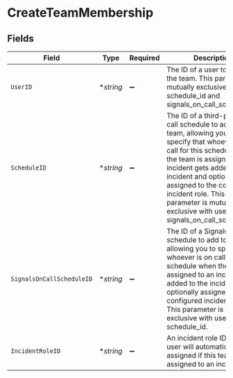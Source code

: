 # CreateTeamMembership


## Fields

| Field                                                                                                                                                                                                                                                                                                                                          | Type                                                                                                                                                                                                                                                                                                                                           | Required                                                                                                                                                                                                                                                                                                                                       | Description                                                                                                                                                                                                                                                                                                                                    |
| ---------------------------------------------------------------------------------------------------------------------------------------------------------------------------------------------------------------------------------------------------------------------------------------------------------------------------------------------- | ---------------------------------------------------------------------------------------------------------------------------------------------------------------------------------------------------------------------------------------------------------------------------------------------------------------------------------------------- | ---------------------------------------------------------------------------------------------------------------------------------------------------------------------------------------------------------------------------------------------------------------------------------------------------------------------------------------------- | ---------------------------------------------------------------------------------------------------------------------------------------------------------------------------------------------------------------------------------------------------------------------------------------------------------------------------------------------- |
| `UserID`                                                                                                                                                                                                                                                                                                                                       | **string*                                                                                                                                                                                                                                                                                                                                      | :heavy_minus_sign:                                                                                                                                                                                                                                                                                                                             | The ID of a user to add to the team. This parameter is mutually exclusive with schedule_id and signals_on_call_schedule_id.                                                                                                                                                                                                                    |
| `ScheduleID`                                                                                                                                                                                                                                                                                                                                   | **string*                                                                                                                                                                                                                                                                                                                                      | :heavy_minus_sign:                                                                                                                                                                                                                                                                                                                             | The ID of a third-party on-call schedule to add to the team, allowing you to specify that whoever is on call for this schedule when the team is assigned to an incident gets added to the incident and optionally assigned to the configured incident role. This parameter is mutually exclusive with user_id and signals_on_call_schedule_id. |
| `SignalsOnCallScheduleID`                                                                                                                                                                                                                                                                                                                      | **string*                                                                                                                                                                                                                                                                                                                                      | :heavy_minus_sign:                                                                                                                                                                                                                                                                                                                             | The ID of a Signals on-call schedule to add to the team, allowing you to specify that whoever is on call for this schedule when the team is assigned to an incident gets added to the incident and optionally assigned to the configured incident role.. This parameter is mutually exclusive with user_id and schedule_id.                    |
| `IncidentRoleID`                                                                                                                                                                                                                                                                                                                               | **string*                                                                                                                                                                                                                                                                                                                                      | :heavy_minus_sign:                                                                                                                                                                                                                                                                                                                             | An incident role ID that the user will automatically assigned if this team is assigned to an incident                                                                                                                                                                                                                                          |